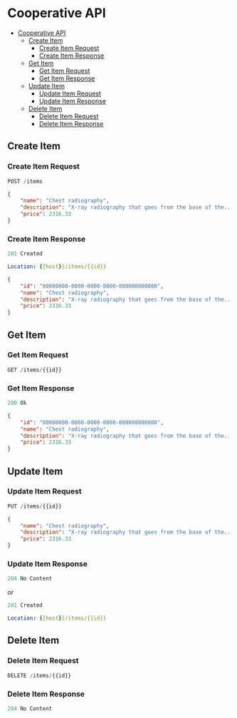 # Cooperative API

- [Cooperative API](#buber-item-api)
  - [Create Item](#create-item)
    - [Create Item Request](#create-item-request)
    - [Create Item Response](#create-item-response)
  - [Get Item](#get-item)
    - [Get Item Request](#get-item-request)
    - [Get Item Response](#get-item-response)
  - [Update Item](#update-item)
    - [Update Item Request](#update-item-request)
    - [Update Item Response](#update-item-response)
  - [Delete Item](#delete-item)
    - [Delete Item Request](#delete-item-request)
    - [Delete Item Response](#delete-item-response)

## Create Item

### Create Item Request

```js
POST /items
```

```json
{
    "name": "Chest radiography",
    "description": "X-ray radiography that goes from the base of the...",
    "price": 2316.33
}
```

### Create Item Response

```js
201 Created
```

```yml
Location: {{host}}/items/{{id}}
```

```json
{
    "id": "00000000-0000-0000-0000-000000000000",
    "name": "Chest radiography",
    "description": "X-ray radiography that goes from the base of the...",
    "price": 2316.33
}
```

## Get Item

### Get Item Request

```js
GET /items/{{id}}
```

### Get Item Response

```js
200 Ok
```

```json
{
    "id": "00000000-0000-0000-0000-000000000000",
    "name": "Chest radiography",
    "description": "X-ray radiography that goes from the base of the...",
    "price": 2316.33
}
```

## Update Item

### Update Item Request

```js
PUT /items/{{id}}
```

```json
{
    "name": "Chest radiography",
    "description": "X-ray radiography that goes from the base of the...",
    "price": 2316.33
}
```

### Update Item Response

```js
204 No Content
```

or

```js
201 Created
```

```yml
Location: {{host}}/items/{{id}}
```

## Delete Item

### Delete Item Request

```js
DELETE /items/{{id}}
```

### Delete Item Response

```js
204 No Content
```